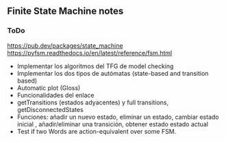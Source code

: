 ## Finite State Machine notes

### ToDo

https://pub.dev/packages/state_machine
https://pyfsm.readthedocs.io/en/latest/reference/fsm.html

* Implementar los algoritmos del TFG de model checking
* Implementar los dos tipos de autómatas (state-based and transition based)
* Automatic plot (Gloss)
* Funcionalidades del enlace
* getTransitions (estados adyacentes) y full transitions, getDisconnectedStates
* Funciones: añadir un nuevo estado, eliminar un estado, cambiar estado inicial ,  añadir/eliminar una transición, obtener estado estado actual
* Test if two Words are action-equivalent over some FSM.
